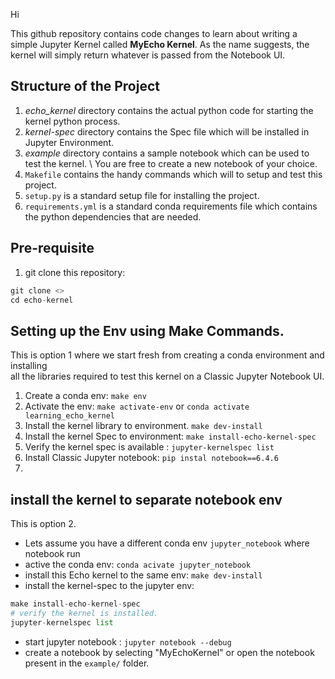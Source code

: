 Hi

This github repository contains code changes to learn about writing a 
simple Jupyter Kernel called **MyEcho Kernel**. As the name suggests, 
the kernel will simply return whatever is passed from the Notebook UI.

## Structure of the Project
1. *echo_kernel* directory contains the actual python code for starting the kernel python process.
2. *kernel-spec* directory contains the Spec file which will be installed in Jupyter Environment.
3. *example* directory contains a sample notebook which can be used to test the kernel. \ 
   You are free to create a new notebook of your choice.
4. `Makefile` contains the handy commands which will to setup and test this project. 
5. `setup.py` is a standard setup file for installing the project.
6. `requirements.yml` is a standard conda requirements file which contains the python dependencies that are needed.  

## Pre-requisite
1. git clone this repository:
```python
git clone <>
cd echo-kernel
```

## Setting up the Env using Make Commands.
This is option 1 where we start fresh from creating a conda environment and installing \
all the libraries required to test this kernel on a Classic Jupyter Notebook UI.

1. Create a conda env: `make env`
2. Activate the env: `make activate-env` or `conda activate learning_echo_kernel`
3. Install the kernel library to environment. `make dev-install`
4. Install the kernel Spec to environment: `make install-echo-kernel-spec`
5. Verify the kernel spec is available : `jupyter-kernelspec list`
6. Install Classic Jupyter notebook: `pip instal notebook==6.4.6`
7.

## install the kernel to separate notebook env
This is option 2.
- Lets assume you have a different conda env `jupyter_notebook` where notebook run
- active the conda env: `conda acivate jupyter_notebook`
- install this Echo kernel to the same env: `make dev-install`
- install the kernel-spec to the jupyter env:
```python
make install-echo-kernel-spec
# verify the kernel is installed.
jupyter-kernelspec list
```
- start jupyter notebook : `jupyter notebook --debug`
- create a notebook by selecting "MyEchoKernel" or open the notebook present in the `example/` folder.

